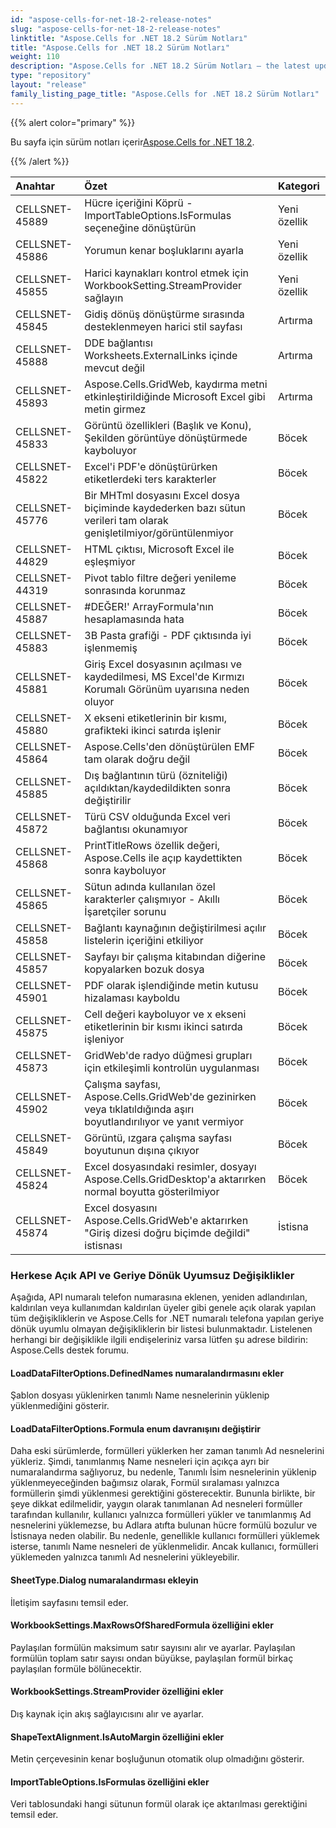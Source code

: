 ```yaml
---
id: "aspose-cells-for-net-18-2-release-notes"
slug: "aspose-cells-for-net-18-2-release-notes"
linktitle: "Aspose.Cells for .NET 18.2 Sürüm Notları"
title: "Aspose.Cells for .NET 18.2 Sürüm Notları"
weight: 110
description: "Aspose.Cells for .NET 18.2 Sürüm Notları – the latest updates and fixes."
type: "repository"
layout: "release"
family_listing_page_title: "Aspose.Cells for .NET 18.2 Sürüm Notları"
---
```

{{% alert color="primary" %}} 

 Bu sayfa için sürüm notları içerir[Aspose.Cells for .NET 18.2](https://www.nuget.org/packages/Aspose.Cells/18.2.0).

{{% /alert %}} 

|**Anahtar**|**Özet**|**Kategori**|
|:- |:- |:- |
|CELLSNET-45889|Hücre içeriğini Köprü - ImportTableOptions.IsFormulas seçeneğine dönüştürün|Yeni özellik|
|CELLSNET-45886|Yorumun kenar boşluklarını ayarla|Yeni özellik|
|CELLSNET-45855|Harici kaynakları kontrol etmek için WorkbookSetting.StreamProvider sağlayın|Yeni özellik|
|CELLSNET-45845|Gidiş dönüş dönüştürme sırasında desteklenmeyen harici stil sayfası|Artırma|
|CELLSNET-45888|DDE bağlantısı Worksheets.ExternalLinks içinde mevcut değil|Artırma|
|CELLSNET-45893|Aspose.Cells.GridWeb, kaydırma metni etkinleştirildiğinde Microsoft Excel gibi metin girmez|Artırma|
|CELLSNET-45833|Görüntü özellikleri (Başlık ve Konu), Şekilden görüntüye dönüştürmede kayboluyor|Böcek|
|CELLSNET-45822|Excel'i PDF'e dönüştürürken etiketlerdeki ters karakterler|Böcek|
|CELLSNET-45776|Bir MHTml dosyasını Excel dosya biçiminde kaydederken bazı sütun verileri tam olarak genişletilmiyor/görüntülenmiyor|Böcek|
|CELLSNET-44829|HTML çıktısı, Microsoft Excel ile eşleşmiyor|Böcek|
|CELLSNET-44319|Pivot tablo filtre değeri yenileme sonrasında korunmaz|Böcek|
|CELLSNET-45887|#DEĞER!' ArrayFormula'nın hesaplamasında hata|Böcek|
|CELLSNET-45883|3B Pasta grafiği - PDF çıktısında iyi işlenmemiş|Böcek|
|CELLSNET-45881|Giriş Excel dosyasının açılması ve kaydedilmesi, MS Excel'de Kırmızı Korumalı Görünüm uyarısına neden oluyor|Böcek|
|CELLSNET-45880|X ekseni etiketlerinin bir kısmı, grafikteki ikinci satırda işlenir|Böcek|
|CELLSNET-45864|Aspose.Cells'den dönüştürülen EMF tam olarak doğru değil|Böcek|
|CELLSNET-45885|Dış bağlantının türü (özniteliği) açıldıktan/kaydedildikten sonra değiştirilir|Böcek|
|CELLSNET-45872|Türü CSV olduğunda Excel veri bağlantısı okunamıyor|Böcek|
|CELLSNET-45868|PrintTitleRows özellik değeri, Aspose.Cells ile açıp kaydettikten sonra kayboluyor|Böcek|
|CELLSNET-45865|Sütun adında kullanılan özel karakterler çalışmıyor - Akıllı İşaretçiler sorunu|Böcek|
|CELLSNET-45858|Bağlantı kaynağının değiştirilmesi açılır listelerin içeriğini etkiliyor|Böcek|
|CELLSNET-45857|Sayfayı bir çalışma kitabından diğerine kopyalarken bozuk dosya|Böcek|
|CELLSNET-45901|PDF olarak işlendiğinde metin kutusu hizalaması kayboldu|Böcek|
|CELLSNET-45875|Cell değeri kayboluyor ve x ekseni etiketlerinin bir kısmı ikinci satırda işleniyor|Böcek|
|CELLSNET-45873|GridWeb'de radyo düğmesi grupları için etkileşimli kontrolün uygulanması|Böcek|
|CELLSNET-45902|Çalışma sayfası, Aspose.Cells.GridWeb'de gezinirken veya tıklatıldığında aşırı boyutlandırılıyor ve yanıt vermiyor|Böcek|
|CELLSNET-45849|Görüntü, ızgara çalışma sayfası boyutunun dışına çıkıyor|Böcek|
|CELLSNET-45824|Excel dosyasındaki resimler, dosyayı Aspose.Cells.GridDesktop'a aktarırken normal boyutta gösterilmiyor|Böcek|
|CELLSNET-45874|Excel dosyasını Aspose.Cells.GridWeb'e aktarırken "Giriş dizesi doğru biçimde değildi" istisnası|İstisna|
### **Herkese Açık API ve Geriye Dönük Uyumsuz Değişiklikler**
Aşağıda, API numaralı telefon numarasına eklenen, yeniden adlandırılan, kaldırılan veya kullanımdan kaldırılan üyeler gibi genele açık olarak yapılan tüm değişikliklerin ve Aspose.Cells for .NET numaralı telefona yapılan geriye dönük uyumlu olmayan değişikliklerin bir listesi bulunmaktadır. Listelenen herhangi bir değişiklikle ilgili endişeleriniz varsa lütfen şu adrese bildirin: Aspose.Cells destek forumu.
#### **LoadDataFilterOptions.DefinedNames numaralandırmasını ekler**
Şablon dosyası yüklenirken tanımlı Name nesnelerinin yüklenip yüklenmediğini gösterir.
#### **LoadDataFilterOptions.Formula enum davranışını değiştirir**
Daha eski sürümlerde, formülleri yüklerken her zaman tanımlı Ad nesnelerini yükleriz. Şimdi, tanımlanmış Name nesneleri için açıkça ayrı bir numaralandırma sağlıyoruz, bu nedenle, Tanımlı İsim nesnelerinin yüklenip yüklenmeyeceğinden bağımsız olarak, Formül sıralaması yalnızca formüllerin şimdi yüklenmesi gerektiğini gösterecektir. Bununla birlikte, bir şeye dikkat edilmelidir, yaygın olarak tanımlanan Ad nesneleri formüller tarafından kullanılır, kullanıcı yalnızca formülleri yükler ve tanımlanmış Ad nesnelerini yüklemezse, bu Adlara atıfta bulunan hücre formülü bozulur ve İstisnaya neden olabilir. Bu nedenle, genellikle kullanıcı formülleri yüklemek isterse, tanımlı Name nesneleri de yüklenmelidir. Ancak kullanıcı, formülleri yüklemeden yalnızca tanımlı Ad nesnelerini yükleyebilir.
#### **SheetType.Dialog numaralandırması ekleyin**
İletişim sayfasını temsil eder.
#### **WorkbookSettings.MaxRowsOfSharedFormula özelliğini ekler**
Paylaşılan formülün maksimum satır sayısını alır ve ayarlar. Paylaşılan formülün toplam satır sayısı ondan büyükse, paylaşılan formül birkaç paylaşılan formüle bölünecektir.
#### **WorkbookSettings.StreamProvider özelliğini ekler**
Dış kaynak için akış sağlayıcısını alır ve ayarlar.
#### **ShapeTextAlignment.IsAutoMargin özelliğini ekler**
Metin çerçevesinin kenar boşluğunun otomatik olup olmadığını gösterir.
#### **ImportTableOptions.IsFormulas özelliğini ekler**
Veri tablosundaki hangi sütunun formül olarak içe aktarılması gerektiğini temsil eder.
